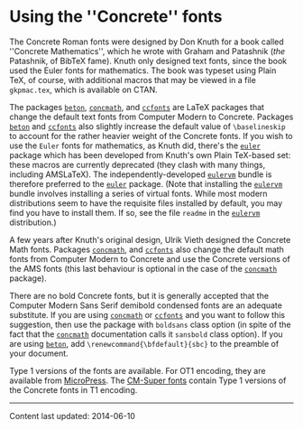 # Using the ''Concrete'' fonts

The Concrete Roman fonts were designed by Don Knuth for a book called
''Concrete Mathematics'', which he wrote with Graham and Patashnik
(_the_ Patashnik, of BibTeX fame).  Knuth
only designed text fonts, since the book used the Euler fonts for
mathematics.  The book was typeset using Plain TeX, of course, with
additional macros that may be viewed in a file `gkpmac.tex`,
which is available on CTAN.

The packages [`beton`](http://ctan.org/pkg/beton), [`concmath`](http://ctan.org/pkg/concmath), and
[`ccfonts`](http://ctan.org/pkg/ccfonts) are LaTeX packages that change the default text
fonts from Computer Modern to Concrete.  Packages [`beton`](http://ctan.org/pkg/beton) and
[`ccfonts`](http://ctan.org/pkg/ccfonts) also slightly increase the default value of
`\baselineskip` to account for the rather heavier weight of the
Concrete fonts.  If you wish to use the `Euler` fonts for
mathematics, as Knuth did, there's the [`euler`](http://ctan.org/pkg/euler) package which
has been developed from Knuth's own Plain TeX-based set: these
macros are currently deprecated (they clash with many things, including
AMSLaTeX).  The independently-developed [`eulervm`](http://ctan.org/pkg/eulervm)
bundle is therefore preferred to the [`euler`](http://ctan.org/pkg/euler) package.  (Note
that installing the [`eulervm`](http://ctan.org/pkg/eulervm) bundle involves installing a
series of virtual fonts.  While most modern distributions seem to have
the requisite files installed by default, you may find you have to
install them.  If so, see the file `readme` in the
[`eulervm`](http://ctan.org/pkg/eulervm) distribution.)

A few years after Knuth's original design, Ulrik Vieth
designed the Concrete Math fonts.  Packages
[`concmath`](http://ctan.org/pkg/concmath), and [`ccfonts`](http://ctan.org/pkg/ccfonts) also change the default math
fonts from Computer Modern to Concrete and use the Concrete versions
of the AMS fonts (this last behaviour is optional in the case
of the [`concmath`](http://ctan.org/pkg/concmath) package).

There are no bold Concrete fonts, but it is generally accepted that
the Computer Modern Sans Serif demibold condensed fonts are an
adequate substitute.  If you are using [`concmath`](http://ctan.org/pkg/concmath) or
[`ccfonts`](http://ctan.org/pkg/ccfonts) and you want to follow this suggestion, then use the
package with `boldsans` class option (in spite of the fact
that the [`concmath`](http://ctan.org/pkg/concmath) documentation calls it
`sansbold` class option). If you are using [`beton`](http://ctan.org/pkg/beton),
add
  `\renewcommand{\bfdefault}{sbc}`
to the preamble of your document.

Type&nbsp;1 versions of the fonts are available.  For OT1 encoding,
they are available from [MicroPress](./FAQ-psfchoice.html).  The
[CM-Super fonts](./FAQ-textrace.html) contain Type&nbsp;1 versions
of the Concrete fonts in T1 encoding.


----

Content last updated: 2014-06-10
